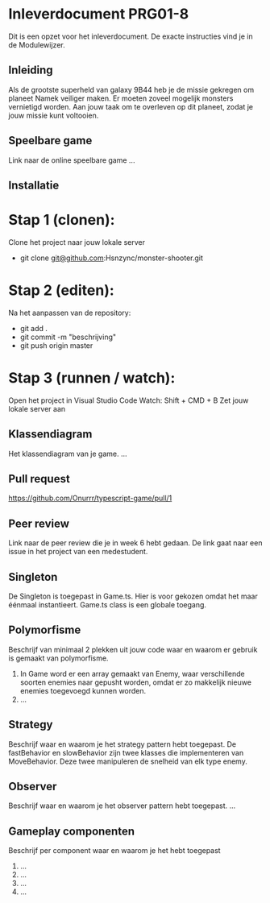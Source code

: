 # Inleverdocument PRG01-8

Dit is een opzet voor het inleverdocument. De exacte instructies vind je in de Modulewijzer.

## Inleiding

Als de grootste superheld van galaxy 9B44 heb je de missie gekregen om planeet Namek veiliger maken. Er moeten zoveel mogelijk monsters vernietigd worden. Aan jouw taak om te overleven op dit planeet, zodat je jouw missie kunt voltooien.

## Speelbare game

Link naar de online speelbare game
...

## Installatie

# Stap 1 (clonen):
Clone het project naar jouw lokale server
- git clone git@github.com:Hsnzync/monster-shooter.git

# Stap 2 (editen):
Na het aanpassen van de repository:
- git add .
- git commit -m "beschrijving"
- git push origin master

# Stap 3 (runnen / watch):
Open het project in Visual Studio Code
Watch: Shift + CMD + B
Zet jouw lokale server aan

## Klassendiagram

Het klassendiagram van je game.
...

## Pull request

https://github.com/Onurrr/typescript-game/pull/1

## Peer review

Link naar de peer review die je in week 6 hebt gedaan. De link gaat naar een issue in het project van een medestudent.

## Singleton

De Singleton is toegepast in Game.ts. Hier is voor gekozen omdat het maar éénmaal instantieert. Game.ts class is een globale toegang.

## Polymorfisme

Beschrijf van minimaal 2 plekken uit jouw code waar en waarom er gebruik is gemaakt van polymorfisme.
1. In Game word er een array gemaakt van Enemy, waar verschillende soorten enemies naar gepusht worden, omdat er zo makkelijk nieuwe enemies toegevoegd kunnen worden.
2. ...

## Strategy

Beschrijf waar en waarom je het strategy pattern hebt toegepast.
De fastBehavior en slowBehavior zijn twee klasses die implementeren van MoveBehavior. Deze twee manipuleren de snelheid van elk type enemy.

## Observer

Beschrijf waar en waarom je het observer pattern hebt toegepast.
...

## Gameplay componenten

Beschrijf per component waar en waarom je het hebt toegepast
1. ...
2. ...
3. ...
4. ...